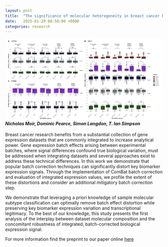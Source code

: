 ```yaml
---
layout: post
title:  "The significance of molecular heterogeneity in breast cancer batch correction and dataset integration"
date:   2025-01-20 08:50:00 +0000
categories: research
---
```


<img style="margin-left: 2rem" align="right" src="/assets/BatchEffects.jpg" width = "500px" >

#### *Nicholas Moir, Dominic Pearce, Simon Langdon, T. Ian Simpson*

Breast cancer research benefits from a substantial collection of gene expression datasets that are commonly integrated to increase analytical power. Gene expression batch effects arising between experimental batches, where signal differences confound true biological variation, must be addressed when integrating datasets and several approaches exist to address these technical differences. In this work we demonstrate that popular batch correction techniques can significantly distort key biomarker expression signals. Through the implementation of ComBat batch correction and evaluation of integrated expression values, we profile the extent of these distortions and consider an additional mitigatory batch correction step.

We demonstrate that leveraging a priori knowledge of sample molecular subtype classification can optimally remove batch effect distortion while preserving key biomarker expression variation and transcriptional legitimacy. To the best of our knowledge, this study presents the first analysis of the interplay between dataset molecular composition and the concomitant robustness of integrated, batch-corrected biological expression signal.

For more information find the preprint to our paper online [here](https://www.medrxiv.org/content/10.1101/2024.12.22.24319524v1)